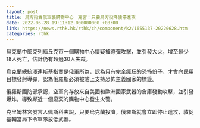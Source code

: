 ```yaml
---
layout: post
title: 烏方指責俄軍襲購物中心　克宮：只要烏方投降便停進攻
date: 2022-06-28 19:11:12.000000000 +08:00
link: https://news.rthk.hk/rthk/ch/component/k2/1655137-20220628.htm
categories: rthk
---
```


烏克蘭中部克列緬丘克市一個購物中心懷疑被導彈攻擊，並引發大火，增至最少18人死亡，估計仍有超過30人失蹤。

烏克蘭總統澤連斯基指責是俄軍所為，認為只有完全瘋狂的恐怖份子，才會向民用目標發射導彈，認為俄羅斯必須被貼上支持恐怖主義國家的標籤。

俄羅斯國防部承認，空軍向存放來自美國和歐洲國家武器的倉庫發動攻擊，並引發爆炸，導致鄰近一個廢棄的購物中心發生火警。

克里姆林宮發言人佩斯科夫說，只要烏克蘭投降，俄羅斯就會立即停止進攻，敦促基輔當局下令軍隊放低武器。

